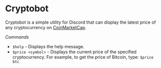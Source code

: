 # Cryptobot

Cryptobot is a simple utility for Discord that can display the latest price of any cryptocurrency on [CoinMarketCap](https://coinmarketcap.com/).

*Commands*

* `$help` - Displays the help message.
* `$price <symbol>` - Displays the current price of the specified cryptocurrency. For example, to get the price of Bitcoin, type: `$price btc`
